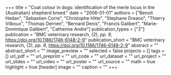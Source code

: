 +++
title = "Coat colour in dogs: identification of the merle locus in the {Australian} shepherd breed."
date = "2006-01-01"
authors = ["Benoit Hedan", "Sebastien Corre", "Christophe Hitte", "Stephane Dreano", "Thierry Vilboux", "Thomas Derrien", "Bernard Denis", "Francis Galibert", "Marie-Dominique Galibert", "Catherine Andre"]
publication_types = ["2"]
publication = "BMC veterinary research, (2), _pp. 9_, https://doi.org/10.1186/1746-6148-2-9"
publication_short = "BMC veterinary research, (2), _pp. 9_, https://doi.org/10.1186/1746-6148-2-9"
abstract = ""
abstract_short = ""
image_preview = ""
selected = false
projects = []
tags = []
url_pdf = ""
url_preprint = ""
url_code = ""
url_dataset = ""
url_project = ""
url_slides = ""
url_video = ""
url_poster = ""
url_source = ""
math = true
highlight = true
[header]
image = ""
caption = ""
+++

